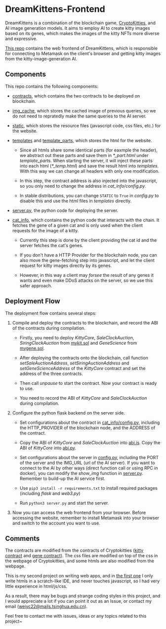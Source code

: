 # DreamKittens-Frontend

DreamKittens is a combination of the blockchain game, [CryptoKitties](https://www.cryptokitties.co), and AI image generation models. It aims to employ AI to create kitty images based on its genes, which makes the images of the kitty NFTs more diverse and expressive.

[This repo](https://github.com/RyanWei0224/DreamKittens-Frontend) contains the web frontend of DreamKittens, which is responsible for connecting to Metamask on the client's browser and getting kitty images from the kitty-image-generation AI.

## Components

This repo contains the following components:

- [contracts](./contracts), which contains the two contracts to be deployed on blockchain.

- [img_cache](./img_cache), which stores the cached image of previous queries, so we do not need to repratedly make the same queries to the AI server.

- [static](./static), which stores the resource files (javascript code, css files, etc.) for the website.

- [templates](./templates) and [template_parts](./template_parts), which stores the html for the website.

	* Since all htmls share some identical parts (for eaxmple the header), we abstract out these parts and save them in *\*\_part.html* under *template_parts*. When starting the server, it will inject these parts into each html (*\*\_temp.html*) and save the result html into *templates*. With this way we can change all headers with only one modification.

	* In this step, the contract address is also injected into the javascript, so you only need to change the address in *cat_info/config.py*.

	* In stable distributions, you can change `STATIC` to `True` in *config.py* to disable this and use the html files in *templates* directly.

- [server.py](./server.py), the python code for deploying the server.

- [cat_info](./cat_info), which contains the python code that interacts with the chain. It fetches the gene of a given cat and is only used when the client requests for the image of a kitty.

	* Currently this step is done by the client providing the cat id and the server fetches the cat's genes.

	* If you don't have a HTTP Provider for the blockchain node, you can also move the gene-fetching step into javascript, and let the client request for kitty images directly by its genes.

	* However, in this way a client may *forsee* the result of any genes it wants and even make DDoS attacks on the server, so we use this safer approach.

## Deployment Flow

The deployment flow contains several steps:

1. Compile and deploy the contracts to the blockchain, and record the ABI of the contracts during compilation.

    - Firstly, you need to deploy *KittyCore*, *SaleClockAuction*, *SiringClockAuction* from [mykit.sol](./mykit.sol) and *GeneScience* from [mygene.sol](./mygene.sol).
    
    - After deploying the contracts onto the blockchain, call function *setSaleAuctionAddress*, *setSiringAuctionAddress* and *setGeneScienceAddress* of the *KittyCore* contract and set the address of the three contracts.
    
    - Then call *unpause* to start the contract. Now your contract is ready to use.
    
    - You need to record the ABI of *KittyCore* and *SaleClockAuction* during compilation.
    
2. Configure the python flask backend on the server side.

    - Set configurations about the contract in [cat_info/config.py](./cat_info/config.py), including the HTTP_PROVIDER of the blockchain node, and the ADDRESS of the contract.
    
    - Copy the ABI of *KittyCore* and *SaleClockAuction* into [abi.js](./static/js/abi.js). Copy the ABI of *KittyCore* into [abi.py](./cat_info/config.py).
    
    - Set configurations about the server in [config.py](./config.py), including the PORT of the server and the IMG\_URL (url of the AI server). If you want to connect to the AI by other ways (direct function call or using RPC in docker), you can modify the *show_img* function in [server.py](./server.py). Remember to build-up the AI service first.

    - Use `pip3 install -r requirements.txt` to install required packages (including *flask* and *web3.py*)
    
    - Run `python3 server.py` and start the server.

3. Now you can access the web frontend from your browser. Before accessing the website, remember to install Metamask into your browser and switch to the account you want to use.

## Comments

The contracts are modified from the contracts of Cryptokitties ([kitty contract](https://etherscan.io/token/0x06012c8cf97bead5deae237070f9587f8e7a266d#code#L1) and [gene contract](https://etherscan.io/address/0xb77feddb7e627a78140a2a32cac65a49ed1dba8e#code#L1)). The css files are modified on top of the css in the webpage of Cryptokitties, and some htmls are also modified from the webpage.

This is my second project on writing web apps, and in [the first one](https://github.com/RyanWei0224/WinterOlymProject) I only write htmls in a scratch-like IDE, and never touches javascript, so I had very little experience in html/js/css.

As a result, there may be bugs and strange coding styles in this project, and I would appreciate a lot if you can point it out as an Issue, or contact my email (weiyc22@mails.tsinghua.edu.cn).

Feel free to contact me with issues, ideas or any topics related to this project~

